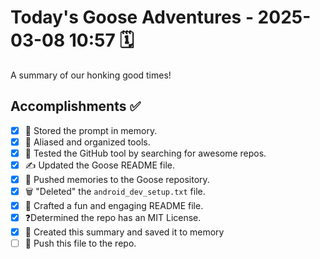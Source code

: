# Today's Goose Adventures - 2025-03-08 10:57 🗓️

A summary of our honking good times!

## Accomplishments ✅

*   [x] 📝 Stored the prompt in memory.
*   [x] 🧰 Aliased and organized tools.
*   [x] 🔎 Tested the GitHub tool by searching for awesome repos.
*   [x] ✍️ Updated the Goose README file.
*   [x] 💾 Pushed memories to the Goose repository.
*   [x] 🗑️ "Deleted" the `android_dev_setup.txt` file.
*   [x] 📜 Crafted a fun and engaging README file.
*   [x] ❓Determined the repo has an MIT License.
*   [x] 📝 Created this summary and saved it to memory
*   [ ] 🚀 Push this file to the repo.